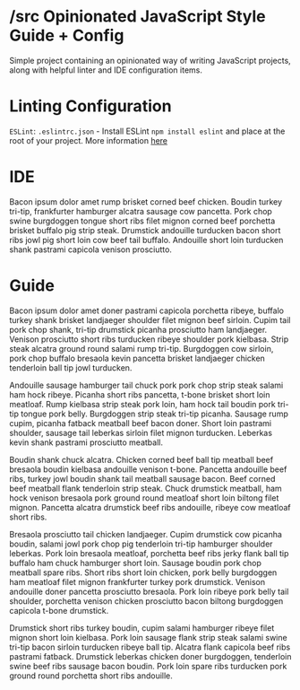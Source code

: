 # /src Opinionated JavaScript Style Guide + Config

Simple project containing an opinionated way of writing JavaScript projects, along with helpful linter and IDE configuration items.

# Linting Configuration

`ESLint`: `.eslintrc.json` - Install ESLint `npm install eslint` and place at the root of your project. More information [here](https://www.npmjs.com/package/eslint) 

# IDE

 Bacon ipsum dolor amet rump brisket corned beef chicken. Boudin turkey tri-tip, frankfurter hamburger alcatra sausage cow pancetta. Pork chop swine burgdoggen tongue short ribs filet mignon corned beef porchetta brisket buffalo pig strip steak. Drumstick andouille turducken bacon short ribs jowl pig short loin cow beef tail buffalo. Andouille short loin turducken shank pastrami capicola venison prosciutto.

 # Guide

 Bacon ipsum dolor amet doner pastrami capicola porchetta ribeye, buffalo turkey shank brisket landjaeger shoulder filet mignon beef sirloin. Cupim tail pork chop shank, tri-tip drumstick picanha prosciutto ham landjaeger. Venison prosciutto short ribs turducken ribeye shoulder pork kielbasa. Strip steak alcatra ground round salami rump tri-tip. Burgdoggen cow sirloin, pork chop buffalo bresaola kevin pancetta brisket landjaeger chicken tenderloin ball tip jowl turducken.

Andouille sausage hamburger tail chuck pork pork chop strip steak salami ham hock ribeye. Picanha short ribs pancetta, t-bone brisket short loin meatloaf. Rump kielbasa strip steak pork loin, ham hock tail boudin pork tri-tip tongue pork belly. Burgdoggen strip steak tri-tip picanha. Sausage rump cupim, picanha fatback meatball beef bacon doner. Short loin pastrami shoulder, sausage tail leberkas sirloin filet mignon turducken. Leberkas kevin shank pastrami prosciutto meatball.

Boudin shank chuck alcatra. Chicken corned beef ball tip meatball beef bresaola boudin kielbasa andouille venison t-bone. Pancetta andouille beef ribs, turkey jowl boudin shank tail meatball sausage bacon. Beef corned beef meatball flank tenderloin strip steak. Chuck drumstick meatball, ham hock venison bresaola pork ground round meatloaf short loin biltong filet mignon. Pancetta alcatra drumstick beef ribs andouille, ribeye cow meatloaf short ribs.

Bresaola prosciutto tail chicken landjaeger. Cupim drumstick cow picanha boudin, salami jowl pork chop pig tenderloin tri-tip hamburger shoulder leberkas. Pork loin bresaola meatloaf, porchetta beef ribs jerky flank ball tip buffalo ham chuck hamburger short loin. Sausage boudin pork chop meatball spare ribs. Short ribs short loin chicken, pork belly burgdoggen ham meatloaf filet mignon frankfurter turkey pork drumstick. Venison andouille doner pancetta prosciutto bresaola. Pork loin ribeye pork belly tail shoulder, porchetta venison chicken prosciutto bacon biltong burgdoggen capicola t-bone drumstick.

Drumstick short ribs turkey boudin, cupim salami hamburger ribeye filet mignon short loin kielbasa. Pork loin sausage flank strip steak salami swine tri-tip bacon sirloin turducken ribeye ball tip. Alcatra flank capicola beef ribs pastrami fatback. Drumstick leberkas chicken doner burgdoggen, tenderloin swine beef ribs sausage bacon boudin. Pork loin spare ribs turducken pork ground round porchetta short ribs andouille.